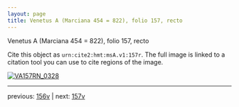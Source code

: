 ```yaml
---
layout: page
title: Venetus A (Marciana 454 = 822), folio 157, recto
---
```


Venetus A (Marciana 454 = 822), folio 157, recto

Cite this object as `urn:cite2:hmt:msA.v1:157r`.  The full image is linked to a citation tool you can use to cite regions of the image.

[![VA157RN_0328](http://www.homermultitext.org/iipsrv?IIIF=/project/homer/pyramidal/deepzoom/hmt/vaimg/2017a/VA157RN_0328.tif/full/800,/0/default.jpg)](http://www.homermultitext.org/ict2/?urn=urn:cite2:hmt:vaimg.2017a:VA157RN_0328) 

---

previous:  [156v](../156v/) | next: [157v](../157v/)